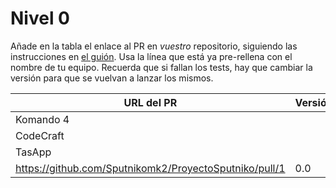 # Nivel 0

Añade en la tabla el enlace al PR en *vuestro* repositorio, siguiendo las
instrucciones en [el guión](http://jj.github.io/MPDA-IS/doc/0.Repositorio). Usa
la línea que está ya pre-rellena con el nombre de tu equipo. Recuerda que si
fallan los tests, hay que cambiar la versión para que se vuelvan a lanzar los
mismos.

| URL del PR | Versión | Alcanzado |
|------------|---------|-----------|
| Komando 4  |         |           |
| CodeCraft  |         |           |
| TasApp     |         |           |
| https://github.com/Sputnikomk2/ProyectoSputniko/pull/1   | 0.0        |           |
